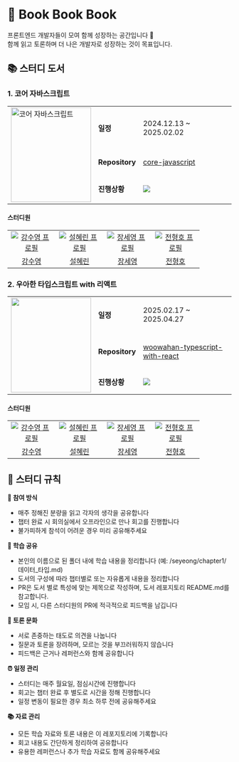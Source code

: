 # 🌳 Book Book Book

프론트엔드 개발자들이 모여 함께 성장하는 공간입니다 🌱 <br>
함께 읽고 토론하며 더 나은 개발자로 성장하는 것이 목표입니다.

## 📚 스터디 도서

<!--
진행상태 뱃지
예정: <img src="https://img.shields.io/badge/Scheduled-FFE5CA?style=flat-square&style=for-the-badge"/>
진행중: <img src="https://img.shields.io/badge/In_Progress-B4E4FF?style=flat-square&style=for-the-badge"/>
완료: <img src="https://img.shields.io/badge/Completed-E7CBEC?style=flat-square&style=for-the-badge"/> -->

### 1. 코어 자바스크립트

<table>
  <tr>
    <td rowspan="3" width="180px">
      <a href="https://product.kyobobook.co.kr/detail/S000001766397">
        <img src="https://contents.kyobobook.co.kr/sih/fit-in/458x0/pdt/9791158391720.jpg" alt="코어 자바스크립트" width="180" height="213">
      </a>
    </td>
    <td><strong>일정</strong></td>
    <td>2024.12.13 ~ 2025.02.02</td>
  </tr>
  <tr>
    <td><strong>Repository</strong></td>
    <td><a href="https://github.com/bookbookbook-fe/core-javascript">core-javascript</a></td>
  </tr>
  <tr>
    <td><strong>진행상황</strong></td>
    <td><img src="https://img.shields.io/badge/Completed-E7CBEC?style=flat-square&style=for-the-badge"/>
</td>
  </tr>
</table>

#### 스터디원

<table>
  <tr>
    <td align="center" width="92px">
      <a href="https://github.com/sooyoung159" target="_blank">
        <img src="https://avatars.githubusercontent.com/u/68948735?v=4" alt="강수영 프로필" />
      </a>
    </td>
    <td align="center" width="92px">
      <a href="/" target="_blank">
        <img src=https://avatars.githubusercontent.com/u/90893364?v=4" alt="설혜린 프로필" />
      </a>
    </td>
    <td align="center" width="92px">
      <a href="https://github.com/jangseyeong" target="_blank">
        <img src="https://avatars.githubusercontent.com/u/137787915?v=4" alt="장세영 프로필" />
      </a>
    </td>
    <td align="center" width="92px">
      <a href="/" target="_blank">
        <img src=https://avatars.githubusercontent.com/u/88872409?v=4" alt="전형호 프로필" />
      </a>
    </td>
  </tr>
  <tr>
    <td align="center">
      <a href="https://github.com/sooyoung159" target="_blank">강수영</a>
    </td>
    <td align="center">
      <a href="https://github.com/seolhyelin" target="_blank">설혜린</a>
    </td>
    <td align="center">
      <a href="https://github.com/jangseyeong" target="_blank">장세영</a>
    </td>
    <td align="center">
      <a href="https://github.com/kamja44" target="_blank">전형호</a>
    </td>
  </tr>
</table>

### 2. 우아한 타입스크립트 with 리액트

<table>
  <tr>
    <td rowspan="3" width="180px">
    <a href="https://product.kyobobook.co.kr/detail/S000210716282" alt="우아한 타입스크립트 with 리액트" width="180" height="213"><img src="https://contents.kyobobook.co.kr/sih/fit-in/458x0/pdt/9791169211567.jpg" width="180" height="213"/></a> 
      </a>
    </td>
    <td><strong>일정</strong></td>
    <td>2025.02.17 ~ 2025.04.27</td>
  </tr>
  <tr>
    <td><strong>Repository</strong></td>
    <td><a href="https://github.com/bookbookbook-fe/woowahan-typescript-with-react">woowahan-typescript-with-react</a></td>
  </tr>
  <tr>
    <td><strong>진행상황</strong></td>
    <td><img src="https://img.shields.io/badge/In_Progress-B4E4FF?style=flat-square&style=for-the-badge"/>

</td>
  </tr>
</table>

#### 스터디원

<table>
  <tr>
    <td align="center" width="92px">
      <a href="https://github.com/sooyoung159" target="_blank">
        <img src="https://avatars.githubusercontent.com/u/68948735?v=4" alt="강수영 프로필" />
      </a>
    </td>
    <td align="center" width="92px">
      <a href="/" target="_blank">
        <img src=https://avatars.githubusercontent.com/u/90893364?v=4" alt="설혜린 프로필" />
      </a>
    </td>
    <td align="center" width="92px">
      <a href="https://github.com/jangseyeong" target="_blank">
        <img src="https://avatars.githubusercontent.com/u/137787915?v=4" alt="장세영 프로필" />
      </a>
    </td>
    <td align="center" width="92px">
      <a href="/" target="_blank">
        <img src=https://avatars.githubusercontent.com/u/88872409?v=4" alt="전형호 프로필" />
      </a>
    </td>
  </tr>
  <tr>
    <td align="center">
      <a href="https://github.com/sooyoung159" target="_blank">강수영</a>
    </td>
    <td align="center">
      <a href="https://github.com/seolhyelin" target="_blank">설혜린</a>
    </td>
    <td align="center">
      <a href="https://github.com/jangseyeong" target="_blank">장세영</a>
    </td>
    <td align="center">
      <a href="https://github.com/kamja44" target="_blank">전형호</a>
    </td>
  </tr>
</table>

## 📌 스터디 규칙

**🤝 참여 방식**

- 매주 정해진 분량을 읽고 각자의 생각을 공유합니다
- 챕터 완료 시 회의실에서 오프라인으로 만나 회고를 진행합니다
- 불가피하게 참석이 어려운 경우 미리 공유해주세요

**📝 학습 공유**

- 본인의 이름으로 된 폴더 내에 학습 내용을 정리합니다 (예: /seyeong/chapter1/데이터\_타입.md)
- 도서의 구성에 따라 챕터별로 또는 자유롭게 내용을 정리합니다
- PR은 도서 별로 특성에 맞는 제목으로 작성하며, 도서 레포지토리 README.md를 참고합니다.
- 모임 시, 다른 스터디원의 PR에 적극적으로 피드백을 남깁니다

**💭 토론 문화**

- 서로 존중하는 태도로 의견을 나눕니다
- 질문과 토론을 장려하며, 모르는 것을 부끄러워하지 않습니다
- 피드백은 근거나 레퍼런스와 함께 공유합니다

**⏰ 일정 관리**

- 스터디는 매주 월요일, 점심시간에 진행합니다
- 회고는 챕터 완료 후 별도로 시간을 정해 진행합니다
- 일정 변동이 필요한 경우 최소 하루 전에 공유해주세요

**📚 자료 관리**

- 모든 학습 자료와 토론 내용은 이 레포지토리에 기록합니다
- 회고 내용도 간단하게 정리하여 공유합니다
- 유용한 레퍼런스나 추가 학습 자료도 함께 공유해주세요
